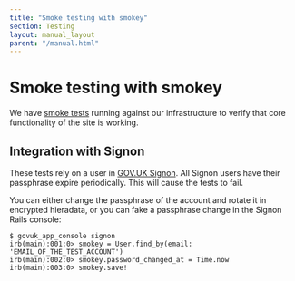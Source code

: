 ```yaml
---
title: "Smoke testing with smokey"
section: Testing
layout: manual_layout
parent: "/manual.html"
---
```


# Smoke testing with smokey

We have [smoke tests][smokey] running against our infrastructure to verify
that core functionality of the site is working.

## Integration with Signon

These tests rely on a user in [GOV.UK Signon][signon]. All Signon users have their passphrase expire periodically. This will cause the tests to fail.

You can either change the passphrase of the account and rotate it in encrypted
hieradata, or you can fake a passphrase change in the Signon Rails console:

```
$ govuk_app_console signon
irb(main):001:0> smokey = User.find_by(email: 'EMAIL_OF_THE_TEST_ACCOUNT')
irb(main):002:0> smokey.password_changed_at = Time.now
irb(main):003:0> smokey.save!
```

[smokey]: https://github.com/alphagov/smokey
[signon]: https://github.com/alphagov/signon

